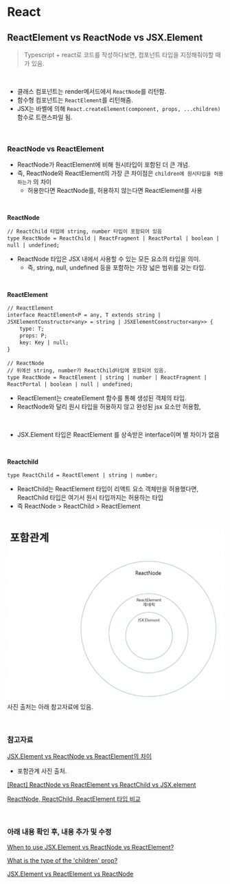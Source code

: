 # React

## ReactElement vs ReactNode vs JSX.Element

> Typescript + react로 코드를 작성하다보면, 컴포넌트 타입을 지정해줘야할 때가 있음.

<br>

- 클래스 컴포넌트는 render메서드에서 `ReactNode`를 리턴함.
- 함수형 컴포넌트는 `ReactElement`를 리턴해줌.
- JSX는 바벨에 의해 `React.createElement(component, props, ...children)` 함수로 트랜스파일 됨.

<br>

### ReactNode vs ReactElement

- ReactNode가 ReactElement에 비해 원시타입이 포함된 더 큰 개념.
- 즉, ReactNode와 ReactElement의 가장 큰 차이점은 `children에 원시타입을 허용하는가` 의 차이
  - 허용한다면 ReactNode를, 허용하지 않는다면 ReactElement를 사용

<br>

**ReactNode**

```JSX
// ReactChild 타입에 string, number 타입이 포함되어 있음
type ReactNode = ReactChild | ReactFragment | ReactPortal | boolean | null | undefined;
```

- ReactNode 타입은 JSX 내에서 사용할 수 있는 모든 요소의 타입을 의미.
  - 즉, string, null, undefined 등을 포함하는 가장 넓은 범위를 갖는 타입.

<br>

**ReactElement**

```JSX
// ReactElement
interface ReactElement<P = any, T extends string | JSXElementConstructor<any> = string | JSXElementConstructor<any>> {
    type: T;
    props: P;
    key: Key | null;
}

// ReactNode
// 위에선 string, number가 ReactChild타입에 포함되어 있음.
type ReactNode = ReactElement | string | number | ReactFragment | ReactPortal | boolean | null | undefined;
```

- ReactElement는 createElement 함수를 통해 생성된 객체의 타입.
- ReactNode와 달리 원시 타입을 허용하지 않고 완성된 jsx 요소만 허용함,

<br>

- JSX.Element 타입은 ReactElement 를 상속받은 interface이며 별 차이가 없음

<br>

**Reactchild**

```JSX
type ReactChild = ReactElement | string | number;
```

- ReactChild는 ReactElement 타입이 리액트 요소 객체만을 허용했다면, ReactChild 타입은 여기서 원시 타입까지는 허용하는 타입
- 즉 ReactNode > ReactChild > ReactElement

<br>

![그래프](../screen/ReactNode_ReactElement_JSXElement.png)
사진 출처는 아래 참고자료에 있음.

<br>

### 참고자료

[JSX.Element vs ReactNode vs ReactElement의 차이](https://simsimjae.tistory.com/426)

- 포함관계 사진 출처.

[[React] ReactNode vs ReactElement vs ReactChild vs JSX.element](https://velog.io/@ahn0min/React-ReactNode-vs-ReactChild-vs-ReactElement-vs-JSX.element)

[ReactNode, ReactChild, ReactElement 타입 비교](https://merrily-code.tistory.com/209)

<br>

### 아래 내용 확인 후, 내용 추가 및 수정

[When to use JSX.Element vs ReactNode vs ReactElement?](https://stackoverflow.com/questions/58123398/when-to-use-jsx-element-vs-reactnode-vs-reactelement)

[What is the type of the 'children' prop?](https://stackoverflow.com/questions/53688899/what-is-the-type-of-the-children-prop)

[JSX.Element vs ReactElement vs ReactNode](https://dev.to/fromaline/jsxelement-vs-reactelement-vs-reactnode-2mh2)
